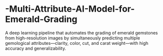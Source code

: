 # -Multi-Attribute-AI-Model-for-Emerald-Grading
  A deep learning pipeline that automates the grading of emerald gemstones from high-resolution images by simultaneously predicting multiple gemological attributes—clarity, color, cut, and carat weight—with high accuracy and generalizability.
